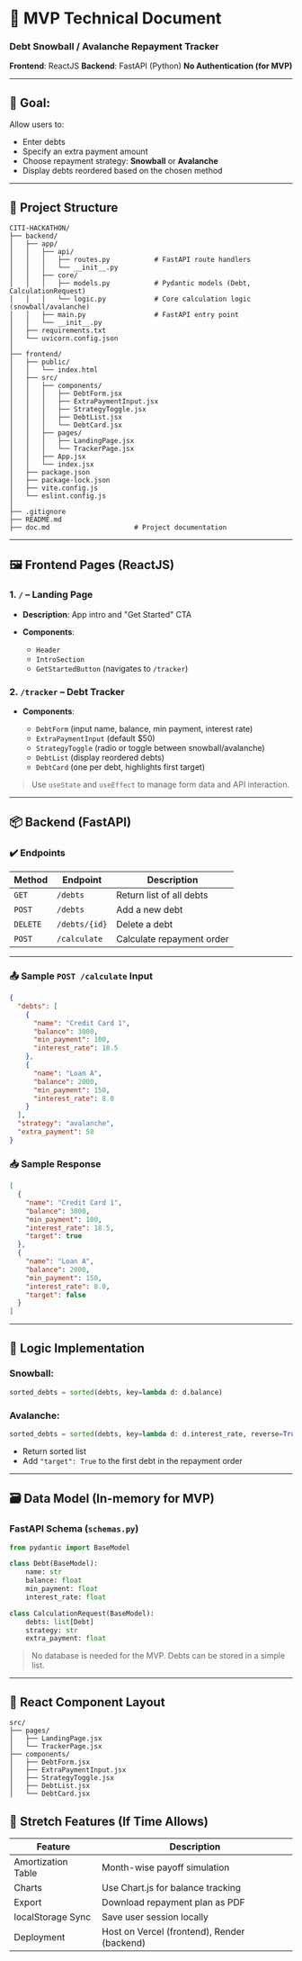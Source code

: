 # 📘 MVP Technical Document

### Debt Snowball / Avalanche Repayment Tracker

**Frontend**: ReactJS
**Backend**: FastAPI (Python)
**No Authentication (for MVP)**

---

## 🎯 Goal:

Allow users to:

* Enter debts
* Specify an extra payment amount
* Choose repayment strategy: **Snowball** or **Avalanche**
* Display debts reordered based on the chosen method

---

## 🧱 Project Structure

```
CITI-HACKATHON/
├── backend/
│   ├── app/
│   │   ├── api/
│   │   │   ├── routes.py           # FastAPI route handlers
│   │   │   └── __init__.py
│   │   ├── core/
│   │   │   ├── models.py           # Pydantic models (Debt, CalculationRequest)
│   │   │   └── logic.py            # Core calculation logic (snowball/avalanche)
│   │   ├── main.py                 # FastAPI entry point
│   │   └── __init__.py
│   ├── requirements.txt
│   └── uvicorn.config.json
│
├── frontend/
│   ├── public/
│   │   └── index.html
│   ├── src/
│   │   ├── components/
│   │   │   ├── DebtForm.jsx
│   │   │   ├── ExtraPaymentInput.jsx
│   │   │   ├── StrategyToggle.jsx
│   │   │   ├── DebtList.jsx
│   │   │   └── DebtCard.jsx
│   │   ├── pages/
│   │   │   ├── LandingPage.jsx
│   │   │   └── TrackerPage.jsx
│   │   ├── App.jsx
│   │   └── index.jsx
│   ├── package.json
│   ├── package-lock.json
│   ├── vite.config.js
│   └── eslint.config.js
│
├── .gitignore
├── README.md
├── doc.md                     # Project documentation

```

---

## 🖼️ Frontend Pages (ReactJS)

### 1. `/` – Landing Page

* **Description**: App intro and "Get Started" CTA
* **Components**:

  * `Header`
  * `IntroSection`
  * `GetStartedButton` (navigates to `/tracker`)

### 2. `/tracker` – Debt Tracker

* **Components**:

  * `DebtForm` (input name, balance, min payment, interest rate)
  * `ExtraPaymentInput` (default \$50)
  * `StrategyToggle` (radio or toggle between snowball/avalanche)
  * `DebtList` (display reordered debts)
  * `DebtCard` (one per debt, highlights first target)

> Use `useState` and `useEffect` to manage form data and API interaction.

---

## 📦 Backend (FastAPI)

### ✔️ Endpoints

| Method   | Endpoint      | Description               |
| -------- | ------------- | ------------------------- |
| `GET`    | `/debts`      | Return list of all debts  |
| `POST`   | `/debts`      | Add a new debt            |
| `DELETE` | `/debts/{id}` | Delete a debt             |
| `POST`   | `/calculate`  | Calculate repayment order |

---

### 📤 Sample `POST /calculate` Input

```json
{
  "debts": [
    {
      "name": "Credit Card 1",
      "balance": 3000,
      "min_payment": 100,
      "interest_rate": 18.5
    },
    {
      "name": "Loan A",
      "balance": 2000,
      "min_payment": 150,
      "interest_rate": 8.0
    }
  ],
  "strategy": "avalanche",
  "extra_payment": 50
}
```

### 📥 Sample Response

```json
[
  {
    "name": "Credit Card 1",
    "balance": 3000,
    "min_payment": 100,
    "interest_rate": 18.5,
    "target": true
  },
  {
    "name": "Loan A",
    "balance": 2000,
    "min_payment": 150,
    "interest_rate": 8.0,
    "target": false
  }
]
```

---

## 🧠 Logic Implementation

### Snowball:

```python
sorted_debts = sorted(debts, key=lambda d: d.balance)
```

### Avalanche:

```python
sorted_debts = sorted(debts, key=lambda d: d.interest_rate, reverse=True)
```

* Return sorted list
* Add `"target": True` to the first debt in the repayment order

---

## 🗃️ Data Model (In-memory for MVP)

### FastAPI Schema (`schemas.py`)

```python
from pydantic import BaseModel

class Debt(BaseModel):
    name: str
    balance: float
    min_payment: float
    interest_rate: float

class CalculationRequest(BaseModel):
    debts: list[Debt]
    strategy: str
    extra_payment: float
```

> No database is needed for the MVP. Debts can be stored in a simple list.

---

## 🧪 React Component Layout

```
src/
├── pages/
│   ├── LandingPage.jsx
│   └── TrackerPage.jsx
├── components/
│   ├── DebtForm.jsx
│   ├── ExtraPaymentInput.jsx
│   ├── StrategyToggle.jsx
│   ├── DebtList.jsx
│   └── DebtCard.jsx
```


## 🎯 Stretch Features (If Time Allows)

| Feature            | Description                                 |
| ------------------ | ------------------------------------------- |
| Amortization Table | Month-wise payoff simulation                |
| Charts             | Use Chart.js for balance tracking           |
| Export             | Download repayment plan as PDF              |
| localStorage Sync  | Save user session locally                   |
| Deployment         | Host on Vercel (frontend), Render (backend) |



